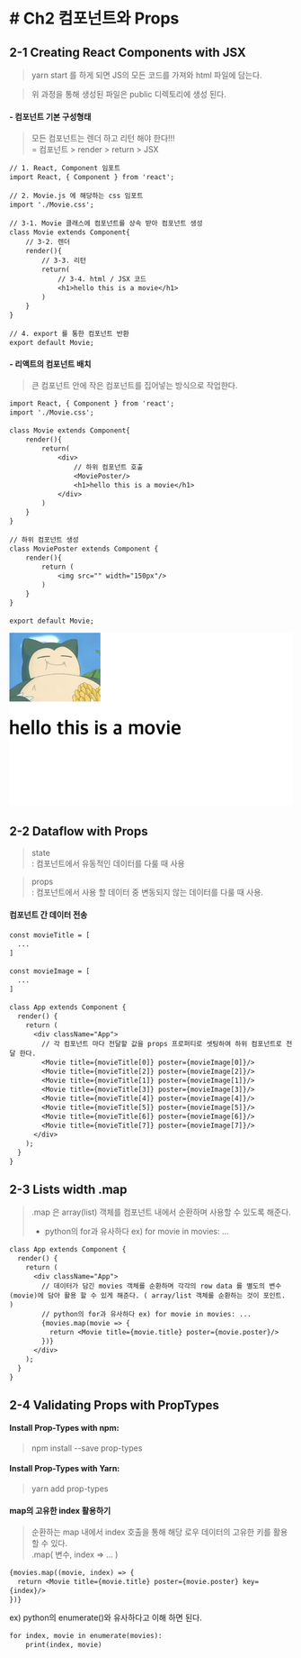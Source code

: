 # # Ch2 컴포넌트와 Props
## 2-1 Creating React Components with JSX

> yarn start 를 하게 되면 JS의 모든 코드를 가져와 html 파일에 담는다.

> 위 과정을 통해 생성된 파일은 public 디렉토리에 생성 된다.

#### - 컴포넌트 기본 구성형태

> 모든 컴포넌트는 렌더 하고 리턴 해야 한다!!!  
> = 컴포넌트 > render > return > JSX

```
// 1. React, Component 임포트
import React, { Component } from 'react';

// 2. Movie.js 에 해당하는 css 임포트
import './Movie.css';

// 3-1. Movie 클래스에 컴포넌트를 상속 받아 컴포넌트 생성
class Movie extends Component{
    // 3-2. 렌더
    render(){
        // 3-3. 리턴
        return(
            // 3-4. html / JSX 코드
            <h1>hello this is a movie</h1>
        )
    }
}

// 4. export 를 통한 컴포넌트 반환
export default Movie;
```


#### - 리액트의 컴포넌트 배치

> 큰 컴포넌트 안에 작은 컴포넌트를 집어넣는 방식으로 작업한다.

```
import React, { Component } from 'react';
import './Movie.css';

class Movie extends Component{
    render(){
        return(
            <div>
                // 하위 컴포넌트 호출
                <MoviePoster/>
                <h1>hello this is a movie</h1>
            </div>
        )
    }
}

// 하위 컴포넌트 생성
class MoviePoster extends Component {
    render(){
        return (
            <img src="" width="150px"/>
        )
    }
}

export default Movie;
```

![결과물](../../DescImages/ch2-1-001.png)


## 2-2 Dataflow with Props

> state  
 : 컴포넌트에서 유동적인 데이터를 다룰 때 사용

> props  
 : 컴포넌트에서 사용 할 데이터 중 변동되지 않는 데이터를 다룰 때 사용. 

#### 컴포넌트 간 데이터 전송
```
const movieTitle = [
  ...
]

const movieImage = [
  ...
]

class App extends Component {
  render() {
    return (
      <div className="App">
        // 각 컴포넌트 마다 전달할 값을 props 프로퍼티로 셋팅하여 하위 컴포넌트로 전달 한다.
        <Movie title={movieTitle[0]} poster={movieImage[0]}/>
        <Movie title={movieTitle[2]} poster={movieImage[2]}/>
        <Movie title={movieTitle[1]} poster={movieImage[1]}/>
        <Movie title={movieTitle[3]} poster={movieImage[3]}/>
        <Movie title={movieTitle[4]} poster={movieImage[4]}/>
        <Movie title={movieTitle[5]} poster={movieImage[5]}/>
        <Movie title={movieTitle[6]} poster={movieImage[6]}/>
        <Movie title={movieTitle[7]} poster={movieImage[7]}/>
      </div>
    );
  }
}
```

## 2-3 Lists width .map

> .map 은 array(list) 객체를 컴포넌트 내에서 순환하며 사용할 수 있도록 해준다.  
> - python의 for과 유사하다 ex) for movie in movies: ...

```
class App extends Component {
  render() {
    return (
      <div className="App">
        // 데이터가 담긴 movies 객체를 순환하며 각각의 row data 를 별도의 변수(movie)에 담아 활용 할 수 있게 해준다. ( array/list 객체를 순환하는 것이 포인트. )
        // python의 for과 유사하다 ex) for movie in movies: ...
        {movies.map(movie => {
          return <Movie title={movie.title} poster={movie.poster}/>
        })}
      </div>
    );
  }
}
```

## 2-4 Validating Props with PropTypes

#### Install Prop-Types with npm:

> npm install --save prop-types 



#### Install Prop-Types with Yarn:

> yarn add prop-types

#### map의 고유한 index 활용하기

> 순환하는 map 내에서 index 호출을 통해 해당 로우 데이터의 고유한 키를 활용 할 수 있다.  
> .map( 변수, index => ... ) 

```
{movies.map((movie, index) => {
  return <Movie title={movie.title} poster={movie.poster} key={index}/>
})}
```

ex) python의 enumerate()와 유사하다고 이해 하면 된다.
```
for index, movie in enumerate(movies):
    print(index, movie)
```